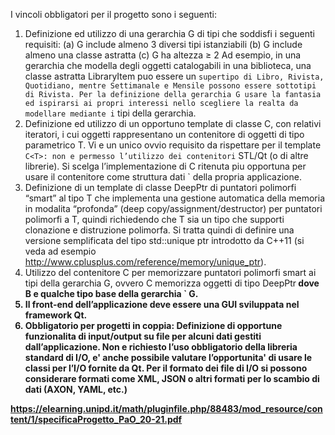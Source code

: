 I vincoli obbligatori per il progetto sono i seguenti:
1. Definizione ed utilizzo di una gerarchia G di tipi che soddisfi i seguenti requisiti:
(a) G include almeno 3 diversi tipi istanziabili
(b) G include almeno una classe astratta
(c) G ha altezza ≥ 2
Ad esempio, in una gerarchia che modella degli oggetti catalogabili in una biblioteca, una classe astratta LibraryItem puo essere un `
supertipo di Libro, Rivista, Quotidiano, mentre Settimanale e Mensile possono essere sottotipi di Rivista.
Per la definizione della gerarchia G usare la fantasia ed ispirarsi ai propri interessi nello scegliere la realta da modellare mediante i `
tipi della gerarchia.
2. Definizione ed utilizzo di un opportuno template di classe C<T>, con relativi iteratori, i cui oggetti rappresentano un contenitore di
oggetti di tipo parametrico T. Vi e un unico ovvio requisito da rispettare per il template ` C<T>: non e permesso l’utilizzo dei contenitori `
STL/Qt (o di altre librerie). Si scelga l’implementazione di C<T> ritenuta piu opportuna per usare il contenitore come struttura dati `
della propria applicazione.
3. Definizione di un template di classe DeepPtr<T> di puntatori polimorfi “smart” al tipo T che implementa una gestione automatica della memoria in modalita “profonda” (deep copy/assignment/destructor) per puntatori polimorfi a T, quindi richiedendo che T sia un tipo
che supporti clonazione e distruzione polimorfa. Si tratta quindi di definire una versione semplificata del tipo std::unique ptr<T>
introdotto da C++11 (si veda ad esempio http://www.cplusplus.com/reference/memory/unique_ptr).
4. Utilizzo del contenitore C<T> per memorizzare puntatori polimorfi smart ai tipi della gerarchia G, ovvero C memorizza oggetti di tipo
DeepPtr<B> dove B e qualche tipo base della gerarchia ` G.
5. Il front-end dell’applicazione deve essere una GUI sviluppata nel framework Qt.
6. Obbligatorio per progetti in coppia: Definizione di opportune funzionalita di input/output su file per alcuni dati gestiti dall’applicazione. Non e richiesto l’uso obbligatorio della libreria standard di I/O, e' anche possibile valutare l’opportunita' di usare le classi per
l’I/O fornite da Qt. Per il formato dei file di I/O si possono considerare formati come XML, JSON o altri formati per lo scambio di
dati (AXON, YAML, etc.)

https://elearning.unipd.it/math/pluginfile.php/88483/mod_resource/content/1/specificaProgetto_PaO_20-21.pdf
